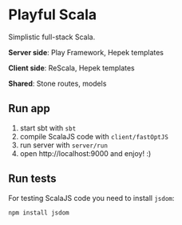 # Playful Scala

Simplistic full-stack Scala.  

**Server side**: Play Framework, Hepek templates

**Client side**: ReScala, Hepek templates

**Shared**: Stone routes, models

## Run app

1. start sbt with `sbt`
1. compile ScalaJS code with `client/fastOptJS`
1. run server with `server/run`
1. open http://localhost:9000 and enjoy! :)


## Run tests
For testing ScalaJS code you need to install `jsdom`:
```bash
npm install jsdom
```

